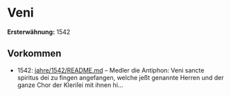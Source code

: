 # Veni

**Ersterwähnung:** 1542

## Vorkommen
- 1542: [jahre/1542/README.md](../jahre/1542/README.md) – Medler die Antiphon: Veni sancte spiritus
dei zu fingen angefangen, welche jeßt genannte Herren und
der ganze Chor der Kleriſei mit ihnen hi...
